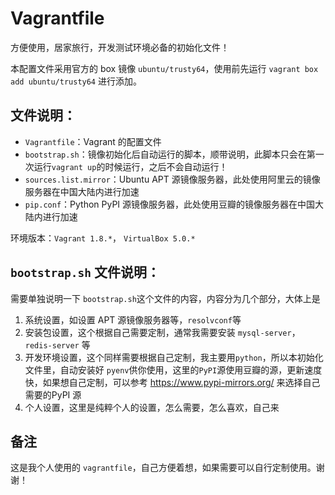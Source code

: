 # Vagrantfile

方便使用，居家旅行，开发测试环境必备的初始化文件！

本配置文件采用官方的 box 镜像 `ubuntu/trusty64`，使用前先运行 `vagrant box add ubuntu/trusty64` 进行添加。

## 文件说明：

* `Vagrantfile`：Vagrant 的配置文件
* `bootstrap.sh`：镜像初始化后自动运行的脚本，顺带说明，此脚本只会在第一次运行`vagrant up`的时候运行，之后不会自动运行！
* `sources.list.mirror`：Ubuntu APT 源镜像服务器，此处使用阿里云的镜像服务器在中国大陆内进行加速
* `pip.conf`：Python PyPI 源镜像服务器，此处使用豆瓣的镜像服务器在中国大陆内进行加速

环境版本：`Vagrant 1.8.*`， `VirtualBox 5.0.*`

## `bootstrap.sh` 文件说明：

需要单独说明一下 `bootstrap.sh`这个文件的内容，内容分为几个部分，大体上是
1. 系统设置，如设置 APT 源镜像服务器等，`resolvconf`等
2. 安装包设置，这个根据自己需要定制，通常我需要安装 `mysql-server`，`redis-server` 等
3. 开发环境设置，这个同样需要根据自己定制，我主要用`python`，所以本初始化文件里，自动安装好 `pyenv`供你使用，这里的`PyPI`源使用豆瓣的源，更新速度快，如果想自己定制，可以参考 https://www.pypi-mirrors.org/ 来选择自己需要的PyPI 源
4. 个人设置，这里是纯粹个人的设置，怎么需要，怎么喜欢，自己来

## 备注

这是我个人使用的 `vagrantfile`，自己方便着想，如果需要可以自行定制使用。谢谢！
